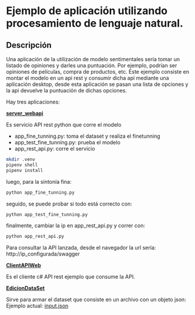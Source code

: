 # Ejemplo de aplicación utilizando procesamiento de lenguaje natural.

## Descripción
Una aplicación de la utilización de modelo sentimentales sería tomar un listado de opiniones y darles una puntuación. Por ejemplo, podrían ser opiniones de películas, compra de productos, etc.
Este ejemplo consiste en montar el modelo en un api rest y consumir dicha api mediante una aplicación desktop, desde esta aplicación se pasan una lista de opciones y la api devuelve la puntuación de dichas opciones.

Hay tres aplicaciones:

**<a href="https://github.com/fernandofilipuzzi-utn/EjemplosNPLApp/tree/main/SentimentalAppNPL/server_webapi">server_webapi</a>** 

Es servicio API rest python que corre el modelo<br/>

* app_fine_tunning.py: toma el dataset y realiza el finetunning
* app_test_fine_tunning.py: prueba el modelo
* app_rest_api.py: corre el servicio

```bash
mkdir .venv
pipenv shell
pipenv install
```

luego, para la sintonía fina:

```bash
python app_fine_tunning.py
```

seguido, se puede probar si todo está correcto con:

```bash
python app_test_fine_tunning.py
```

finalmente, cambiar la ip en app_rest_api.py y correr con:

```bash
python app_rest_api.py
```

Para consultar la API lanzada, desde el navegador la url sería: http://ip_configurada/swagger


**<a href="https://github.com/fernandofilipuzzi-utn/EjemplosNPLApp/tree/main/SentimentalAppNPL/ClientAPIWeb">ClientAPIWeb</a>**

Es el cliente c# API rest ejemplo que consume la API.<br/>

**<a href="https://github.com/fernandofilipuzzi-utn/EjemplosNPLApp/tree/main/SentimentalAppNPL/EdicionDataSet">EdicionDataSet</a>**

Sirve para armar el dataset que consiste en un archivo con un objeto json: Ejemplo actual: <a href="https://github.com/fernandofilipuzzi-utn/EjemplosNPLApp/blob/main/SentimentalAppNPL/server_webapi/dataset/input.json">input.json</a>

